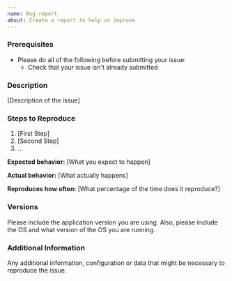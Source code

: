 ```yaml
---
name: Bug report
about: Create a report to help us improve
---
```


<!--

Have you read the Code of Conduct? By filing an Issue, you are expected to comply with it, including treating everyone with respect.

-->

### Prerequisites

- Please do all of the following before submitting your issue:
  - Check that your issue isn't already submitted

### Description

[Description of the issue]

### Steps to Reproduce

1. [First Step]
2. [Second Step]
3. ...

**Expected behavior:** [What you expect to happen]

**Actual behavior:** [What actually happens]

**Reproduces how often:** [What percentage of the time does it reproduce?]

### Versions

Please include the application version you are using. Also, please include the OS and what version of the OS you are running.

### Additional Information

Any additional information, configuration or data that might be necessary to reproduce the issue.
